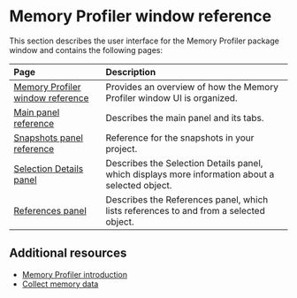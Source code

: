 # Memory Profiler window reference

This section describes the user interface for the Memory Profiler package window and contains the following pages:

|__Page__|__Description__|
|:---|:---|
|[Memory Profiler window reference](memory-profiler-window-reference.md)| Provides an overview of how the Memory Profiler window UI is organized.  |
|[Main panel reference](main-component.md)| Describes the main panel and its tabs. |
|[Snapshots panel reference](snapshots-component.md)|Reference for the snapshots in your project.|
|[Selection Details panel](selection-details-component.md)| Describes the Selection Details panel, which displays more information about a selected object. |
|[References panel](references-component.md)| Describes the References panel, which lists references to and from a selected object. |

## Additional resources

* [Memory Profiler introduction](memory-profiler-introduction.md)
* [Collect memory data](snapshots.md)
